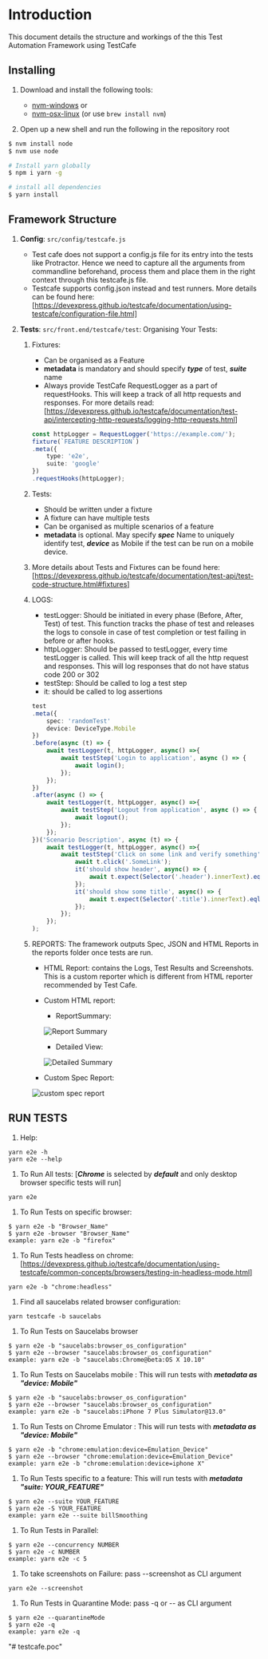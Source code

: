 # Introduction

This document details the structure and workings of the this Test Automation Framework using TestCafe

## Installing

1. Download and install the following tools:
    * [nvm-windows](https://github.com/coreybutler/nvm-windows/releases) or
    * [nvm-osx-linux](https://github.com/creationix/nvm) (or use `brew install nvm`)

1. Open up a new shell and run the following in the repository root

```bash
$ nvm install node
$ nvm use node

# Install yarn globally
$ npm i yarn -g

# install all dependencies
$ yarn install
```

## Framework Structure

1. **Config**: `src/config/testcafe.js`

    * Test cafe does not support a config.js file for its entry into the tests like Protractor. Hence we need to capture all the arguments from commandline beforehand, process them and place them in the right context through this testcafe.js file.
    * Testcafe supports config.json instead and test runners. More details can be found here: [<https://devexpress.github.io/testcafe/documentation/using-testcafe/configuration-file.html]>

2. **Tests**: `src/front.end/testcafe/test`: Organising Your Tests:

    1. Fixtures:

        * Can be organised as a Feature
        * **metadata** is mandatory and should specify ***type*** of test, ***suite*** name
        * Always provide TestCafe RequestLogger as a part of requestHooks. This will keep a track of  all http requests and responses. For more details read: [<https://devexpress.github.io/testcafe/documentation/test-api/intercepting-http-requests/logging-http-requests.html>]

        ```typescript
        const httpLogger = RequestLogger('https://example.com/');
        fixture(`FEATURE DESCRIPTION`)
        .meta({
            type: 'e2e',
            suite: 'google'
        })
        .requestHooks(httpLogger);
        ```

    1. Tests:
        * Should be written under a fixture
        * A fixture can have multiple tests
        * Can be organised as multiple scenarios of a feature
        * **metadata** is optional. May specify ***spec*** Name to uniquely identify test, ***device*** as Mobile if the test can be run on a mobile device.

    1. More details about Tests and Fixtures can be found here: [<https://devexpress.github.io/testcafe/documentation/test-api/test-code-structure.html#fixtures]>

    1. LOGS:
        * testLogger: Should be initiated in every phase (Before, After, Test) of test. This function tracks the phase of test and releases the logs to console in case of test completion or test failing in before or after hooks.
        * httpLogger: Should be passed to testLogger, every time testLogger is called. This will keep track of all the http request and responses. This will log responses that do not have status code 200 or 302
        * testStep: Should be called to log a test step
        * it: should be called to log assertions

        ```typescript
        test
        .meta({
            spec: 'randomTest'
            device: DeviceType.Mobile
        })
        .before(async (t) => {
            await testLogger(t, httpLogger, async() =>{
                await testStep('Login to application', async () => {
                    await login();
                });
            });
        })
        .after(async () => {
            await testLogger(t, httpLogger, async() =>{
                await testStep('Logout from application', async () => {
                    await logout();
                });
            });
        })('Scenario Description', async (t) => {
            await testLogger(t, httpLogger, async() =>{
                await testStep('Click on some link and verify something', async () => {
                    await t.click('.SomeLink');
                    it('should show header', async() => {
                        await t.expect(Selector('.header').innerText).eql('Some Header', logFailureMessage('Header title does not equal Some Header'));
                    });
                    it('should show some title', async() => {
                        await t.expect(Selector('.title').innerText).eql('Some TITLE', logFailureMessage('title does not equal Some Title'));
                    });
                });
            });
        );

        ```

    1. REPORTS: The framework outputs Spec, JSON and HTML Reports in the reports folder once tests are run.
         * HTML Report: contains the Logs, Test Results and Screenshots. This is a custom reporter which is different from HTML reporter recommended by Test Cafe.
         * Custom HTML report:
            * ReportSummary:

            ![Report Summary](https://i.imgur.com/Wqy8c68h.png)

            * Detailed View:

            ![Detailed Summary](https://i.imgur.com/PzNkfjBh.png)
            
          * Custom Spec Report:
          
          ![custom spec report](https://i.imgur.com/X8V0u87h.png)

## RUN TESTS

1. Help:
```console
yarn e2e -h
yarn e2e --help
```

1. To Run All tests: [***Chrome*** is selected by ***default*** and only desktop browser specific tests will run]

```console
yarn e2e
```

1. To Run Tests on specific browser:

```console
$ yarn e2e -b "Browser_Name"
$ yarn e2e -browser "Browser_Name"
example: yarn e2e -b "firefox"
```

1. To Run Tests headless on chrome: [<https://devexpress.github.io/testcafe/documentation/using-testcafe/common-concepts/browsers/testing-in-headless-mode.html]>

```console
yarn e2e -b "chrome:headless"
```

1. Find all saucelabs related browser configuration:

```console
yarn testcafe -b saucelabs
```

1. To Run Tests on Saucelabs browser

```console
$ yarn e2e -b "saucelabs:browser_os_configuration"
$ yarn e2e --browser "saucelabs:browser_os_configuration"
example: yarn e2e -b "saucelabs:Chrome@beta:OS X 10.10"
```

1. To Run Tests on Saucelabs mobile : This will run tests with ***metadata as "device: Mobile"***

```console
$ yarn e2e -b "saucelabs:browser_os_configuration"
$ yarn e2e --browser "saucelabs:browser_os_configuration"
example: yarn e2e -b "saucelabs:iPhone 7 Plus Simulator@13.0"
```

1. To Run Tests on Chrome Emulator : This will run tests with ***metadata as "device: Mobile"***

```console
$ yarn e2e -b "chrome:emulation:device=Emulation_Device"
$ yarn e2e --browser "chrome:emulation:device=Emulation_Device"
example: yarn e2e -b "chrome:emulation:device=iphone X"
```

1. To Run Tests specific to a feature: This will run tests with ***metadata "suite: YOUR_FEATURE"***

```console
$ yarn e2e --suite YOUR_FEATURE
$ yarn e2e -S YOUR_FEATURE
example: yarn e2e --suite billSmoothing
```

1. To Run Tests in Parallel:

```console
$ yarn e2e --concurrency NUMBER
$ yarn e2e -c NUMBER
example: yarn e2e -c 5
```

1. To take screenshots on Failure: pass --screenshot as CLI argument

```console
yarn e2e --screenshot
```

1. To Run Tests in Quarantine Mode: pass -q or -- as CLI argument

```console
$ yarn e2e --quarantineMode
$ yarn e2e -q
example: yarn e2e -q
```

"# testcafe.poc"
